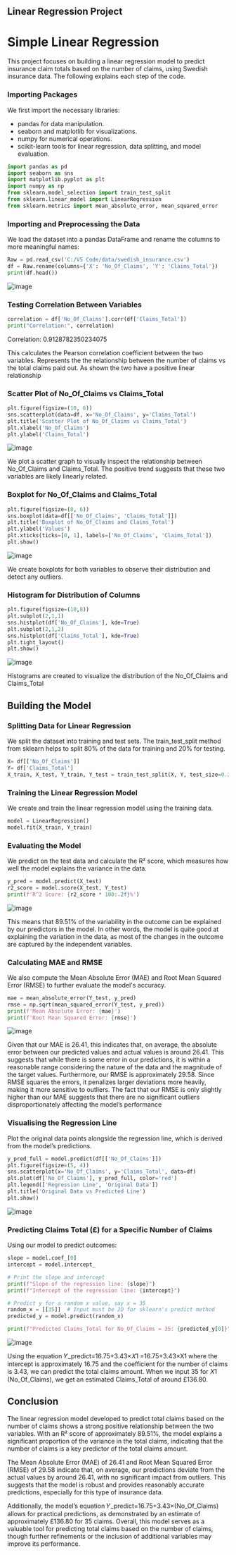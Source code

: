 
## Linear Regression Project


# Simple Linear Regression

This project focuses on building a linear regression model to predict insurance claim totals based on the number of claims, using Swedish insurance data. The following explains each step of the code.

### Importing Packages
We first import the necessary libraries:

- pandas for data manipulation.
- seaborn and matplotlib for visualizations.
- numpy for numerical operations.
- scikit-learn tools for linear regression, data splitting, and model evaluation.
```python
import pandas as pd
import seaborn as sns
import matplotlib.pyplot as plt
import numpy as np
from sklearn.model_selection import train_test_split
from sklearn.linear_model import LinearRegression
from sklearn.metrics import mean_absolute_error, mean_squared_error

```

### Importing and Preprocessing the Data
We load the dataset into a pandas DataFrame and rename the columns to more meaningful names:


```python
Raw = pd.read_csv('C:/VS Code/data/swedish_insurance.csv')
df = Raw.rename(columns={'X': 'No_Of_Claims', 'Y': 'Claims_Total'})
print(df.head())
```
![image](https://github.com/user-attachments/assets/45cc6617-6910-4fe1-b7d0-26f0107b9d24)


### Testing Correlation Between Variables


```python
correlation = df['No_Of_Claims'].corr(df['Claims_Total'])
print("Correlation:", correlation)

```
Correlation: 0.9128782350234075 

This calculates the Pearson correlation coefficient between the two variables. Represents the the relationship between the number of claims vs the total claims paid out. As shown the two have a positive linear relationship

### Scatter Plot of No_Of_Claims vs Claims_Total


```python
plt.figure(figsize=(10, 6))
sns.scatterplot(data=df, x='No_Of_Claims', y='Claims_Total')
plt.title('Scatter Plot of No_Of_Claims vs Claims_Total')
plt.xlabel('No_Of_Claims')
plt.ylabel('Claims_Total')
```
![image](https://github.com/user-attachments/assets/1e9fef6b-5dc8-45ff-85b7-6132cd40cf11)

We plot a scatter graph to visually inspect the relationship between No_Of_Claims and Claims_Total. The positive trend suggests that these two variables are likely linearly related.

###  Boxplot for No_Of_Claims and Claims_Total


```python
plt.figure(figsize=(8, 6))
sns.boxplot(data=df[['No_Of_Claims', 'Claims_Total']])
plt.title('Boxplot of No_Of_Claims and Claims_Total')
plt.ylabel('Values')
plt.xticks(ticks=[0, 1], labels=['No_Of_Claims', 'Claims_Total'])
plt.show()

```
![image](https://github.com/user-attachments/assets/237223d4-2955-47ad-9237-f5c35372040a)

We create boxplots for both variables to observe their distribution and detect any outliers.

### Histogram for Distribution of Columns


```python
plt.figure(figsize=(10,8))
plt.subplot(2,1,1)
sns.histplot(df['No_Of_Claims'], kde=True)
plt.subplot(2,1,2)
sns.histplot(df['Claims_Total'], kde=True)
plt.tight_layout()
plt.show()
```
![image](https://github.com/user-attachments/assets/684eb36b-5cff-4e58-b91e-36b474bbd4a6)

Histograms are created to visualize the distribution of the No_Of_Claims and Claims_Total

## Building the Model

### Splitting Data for Linear Regression
We split the dataset into training and test sets. The train_test_split method from sklearn helps to split 80% of the data for training and 20% for testing.
```python
X= df[['No_Of_Claims']]
Y= df['Claims_Total']
X_train, X_test, Y_train, Y_test = train_test_split(X, Y, test_size=0.2, random_state=42)
```

### Training the Linear Regression Model
We create and train the linear regression model using the training data.

```python
model = LinearRegression()
model.fit(X_train, Y_train)
```
### Evaluating the Model
We predict on the test data and calculate the R² score, which measures how well the model explains the variance in the data.

```python
y_pred = model.predict(X_test)
r2_score = model.score(X_test, Y_test)
print(f'R^2 Score: {r2_score * 100:.2f}%')

```
![image](https://github.com/user-attachments/assets/a0d6e0a4-0d54-4a2e-baf6-a05a7ff9e893)

This means that 89.51% of the variability in the outcome can be explained by our predictors in the model. In other words, the model is quite good at explaining the variation in the data, as most of the changes in the outcome are captured by the independent variables.

### Calculating MAE and RMSE
We also compute the Mean Absolute Error (MAE) and Root Mean Squared Error (RMSE) to further evaluate the model's accuracy.
```python
mae = mean_absolute_error(Y_test, y_pred)
rmse = np.sqrt(mean_squared_error(Y_test, y_pred))
print(f'Mean Absolute Error: {mae}')
print(f'Root Mean Squared Error: {rmse}')
```
![image](https://github.com/user-attachments/assets/8c7b24ae-26b4-401f-9fbc-1e50e0bb3b7d)

Given that our MAE is 26.41, this indicates that, on average, the absolute error between our predicted values and actual values is around 26.41. This suggests that while there is some error in our predictions, it is within a reasonable range considering the nature of the data and the magnitude of the target values.
Furthermore, our RMSE is approximately 29.58. Since RMSE squares the errors, it penalizes larger deviations more heavily, making it more sensitive to outliers. The fact that our RMSE is only slightly higher than our MAE suggests that there are no significant outliers disproportionately affecting the model’s performance

### Visualising the Regression Line
Plot the original data points alongside the regression line, which is derived from the model’s predictions.

```python
y_pred_full = model.predict(df[['No_Of_Claims']])
plt.figure(figsize=(5, 4))
sns.scatterplot(x='No_Of_Claims', y='Claims_Total', data=df)
plt.plot(df['No_Of_Claims'], y_pred_full, color='red')
plt.legend(['Regression Line', 'Original Data'])
plt.title('Original Data vs Predicted Line')
plt.show()

```
![image](https://github.com/user-attachments/assets/3f9c5652-aff7-44d3-b228-0aabba2f95be)

### Predicting Claims Total (£) for a Specific Number of Claims
Using our model to predict outcomes:

```python
slope = model.coef_[0]
intercept = model.intercept_

# Print the slope and intercept
print(f"Slope of the regression line: {slope}")
print(f"Intercept of the regression line: {intercept}")

# Predict y for a random x value, say x = 35
random_x = [[35]]  # Input must be 2D for sklearn's predict method
predicted_y = model.predict(random_x)

print(f"Predicted Claims_Total for No_Of_Claims = 35: {predicted_y[0]}")

```
![image](https://github.com/user-attachments/assets/41d40a37-f199-4e05-9b90-e3ca05576235)

Using the equation 
𝑌_predict=16.75+3.43×𝑋1
=16.75+3.43×X1
​where the intercept is approximately 16.75 and the coefficient for the number of claims is 3.43, we can predict the total claims amount. When we input 35 for 𝑋1 (No_Of_Claims), we get an estimated Claims_Total of around £136.80.

## Conclusion

The linear regression model developed to predict total claims based on the number of claims shows a strong positive relationship between the two variables. With an R² score of approximately 89.51%, the model explains a significant proportion of the variance in the total claims, indicating that the number of claims is a key predictor of the total claims amount.

The Mean Absolute Error (MAE) of 26.41 and Root Mean Squared Error (RMSE) of 29.58 indicate that, on average, our predictions deviate from the actual values by around 26.41, with no significant impact from outliers. This suggests that the model is robust and provides reasonably accurate predictions, especially for this type of insurance data.

Additionally, the model’s equation 𝑌_predict=16.75+3.43×(No_Of_Claims) allows for practical predictions, as demonstrated by an estimate of approximately £136.80 for 35 claims. Overall, this model serves as a valuable tool for predicting total claims based on the number of claims, though further refinements or the inclusion of additional variables may improve its performance.

